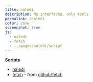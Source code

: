 ```yaml
---
title: naledi
description: No interfaces, only tools
permalink: /naledi
color: cave
screenshot: true
js:
  - naledi
  - fetch
  - ../pages/naledi/script
---
```


**Scripts**

- [naledi](/js/naledi.js)
- [fetch](/js/fetch.js) – from [github/fetch](//github.com/github/fetch)
